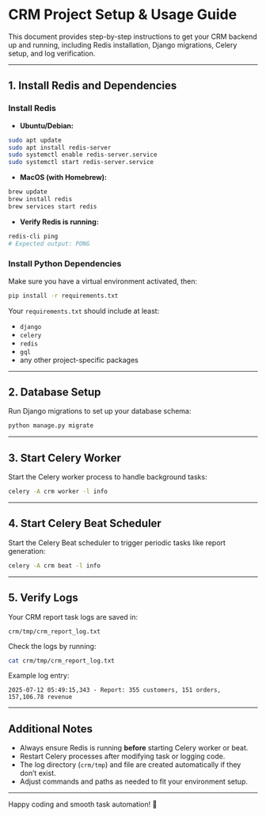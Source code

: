 # CRM Project Setup & Usage Guide

This document provides step-by-step instructions to get your CRM backend up and running, including Redis installation, Django migrations, Celery setup, and log verification.

---

## 1. Install Redis and Dependencies

### Install Redis

- **Ubuntu/Debian:**

```bash
sudo apt update
sudo apt install redis-server
sudo systemctl enable redis-server.service
sudo systemctl start redis-server.service
````

* **MacOS (with Homebrew):**

```bash
brew update
brew install redis
brew services start redis
```

* **Verify Redis is running:**

```bash
redis-cli ping
# Expected output: PONG
```

### Install Python Dependencies

Make sure you have a virtual environment activated, then:

```bash
pip install -r requirements.txt
```

Your `requirements.txt` should include at least:

* `django`
* `celery`
* `redis`
* `gql`
* any other project-specific packages

---

## 2. Database Setup

Run Django migrations to set up your database schema:

```bash
python manage.py migrate
```

---

## 3. Start Celery Worker

Start the Celery worker process to handle background tasks:

```bash
celery -A crm worker -l info
```

---

## 4. Start Celery Beat Scheduler

Start the Celery Beat scheduler to trigger periodic tasks like report generation:

```bash
celery -A crm beat -l info
```

---

## 5. Verify Logs

Your CRM report task logs are saved in:

```
crm/tmp/crm_report_log.txt
```

Check the logs by running:

```bash
cat crm/tmp/crm_report_log.txt
```

Example log entry:

```
2025-07-12 05:49:15,343 - Report: 355 customers, 151 orders, 157,106.78 revenue
```

---

## Additional Notes

* Always ensure Redis is running **before** starting Celery worker or beat.
* Restart Celery processes after modifying task or logging code.
* The log directory (`crm/tmp`) and file are created automatically if they don’t exist.
* Adjust commands and paths as needed to fit your environment setup.

---

Happy coding and smooth task automation! 🚀

```
